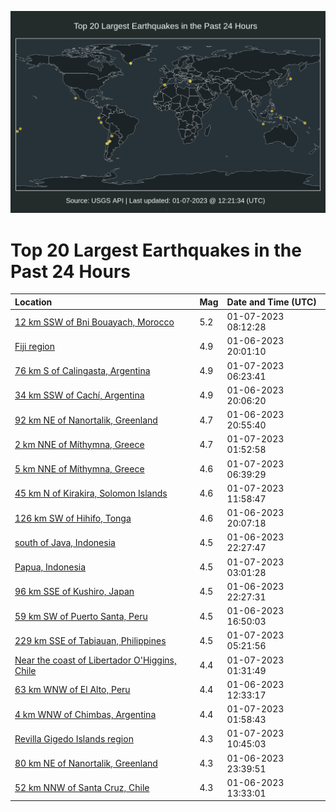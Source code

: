 ![Map](./map.png)

# Top 20 Largest Earthquakes in the Past 24 Hours

| Location | Mag | Date and Time (UTC) |
|:---|:---|:---|
| [12 km SSW of Bni Bouayach, Morocco](https://earthquake.usgs.gov/earthquakes/eventpage/us7000j2ru) | 5.2 | 01-07-2023 08:12:28 |
| [Fiji region](https://earthquake.usgs.gov/earthquakes/eventpage/us7000j2ml) | 4.9 | 01-06-2023 20:01:10 |
| [76 km S of Calingasta, Argentina](https://earthquake.usgs.gov/earthquakes/eventpage/us7000j2r8) | 4.9 | 01-07-2023 06:23:41 |
| [34 km SSW of Cachí, Argentina](https://earthquake.usgs.gov/earthquakes/eventpage/us7000j2mm) | 4.9 | 01-06-2023 20:06:20 |
| [92 km NE of Nanortalik, Greenland](https://earthquake.usgs.gov/earthquakes/eventpage/us7000j2n4) | 4.7 | 01-06-2023 20:55:40 |
| [2 km NNE of Míthymna, Greece](https://earthquake.usgs.gov/earthquakes/eventpage/us7000j2pq) | 4.7 | 01-07-2023 01:52:58 |
| [5 km NNE of Míthymna, Greece](https://earthquake.usgs.gov/earthquakes/eventpage/us7000j2re) | 4.6 | 01-07-2023 06:39:29 |
| [45 km N of Kirakira, Solomon Islands](https://earthquake.usgs.gov/earthquakes/eventpage/us7000j2sp) | 4.6 | 01-07-2023 11:58:47 |
| [126 km SW of Hihifo, Tonga](https://earthquake.usgs.gov/earthquakes/eventpage/us7000j2mn) | 4.6 | 01-06-2023 20:07:18 |
| [south of Java, Indonesia](https://earthquake.usgs.gov/earthquakes/eventpage/us7000j2nw) | 4.5 | 01-06-2023 22:27:47 |
| [Papua, Indonesia](https://earthquake.usgs.gov/earthquakes/eventpage/us7000j2q5) | 4.5 | 01-07-2023 03:01:28 |
| [96 km SSE of Kushiro, Japan](https://earthquake.usgs.gov/earthquakes/eventpage/us7000j2nv) | 4.5 | 01-06-2023 22:27:31 |
| [59 km SW of Puerto Santa, Peru](https://earthquake.usgs.gov/earthquakes/eventpage/us7000j2lq) | 4.5 | 01-06-2023 16:50:03 |
| [229 km SSE of Tabiauan, Philippines](https://earthquake.usgs.gov/earthquakes/eventpage/us7000j2qz) | 4.5 | 01-07-2023 05:21:56 |
| [Near the coast of Libertador O'Higgins, Chile](https://earthquake.usgs.gov/earthquakes/eventpage/us7000j2pk) | 4.4 | 01-07-2023 01:31:49 |
| [63 km WNW of El Alto, Peru](https://earthquake.usgs.gov/earthquakes/eventpage/us7000j2in) | 4.4 | 01-06-2023 12:33:17 |
| [4 km WNW of Chimbas, Argentina](https://earthquake.usgs.gov/earthquakes/eventpage/us7000j2pr) | 4.4 | 01-07-2023 01:58:43 |
| [Revilla Gigedo Islands region](https://earthquake.usgs.gov/earthquakes/eventpage/us7000j2sb) | 4.3 | 01-07-2023 10:45:03 |
| [80 km NE of Nanortalik, Greenland](https://earthquake.usgs.gov/earthquakes/eventpage/us7000j2p8) | 4.3 | 01-06-2023 23:39:51 |
| [52 km NNW of Santa Cruz, Chile](https://earthquake.usgs.gov/earthquakes/eventpage/us7000j2j2) | 4.3 | 01-06-2023 13:33:01 |

